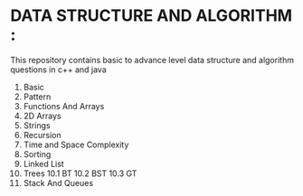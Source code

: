 # DATA STRUCTURE AND ALGORITHM :
This repository contains basic to advance level data structure and algorithm questions in c++ and java
1. Basic
2. Pattern
3. Functions And Arrays
4. 2D Arrays
5. Strings  
6. Recursion
7. Time and Space Complexity
8. Sorting
9. Linked List
10. Trees
  10.1 BT
  10.2 BST
  10.3 GT
11. Stack And Queues
